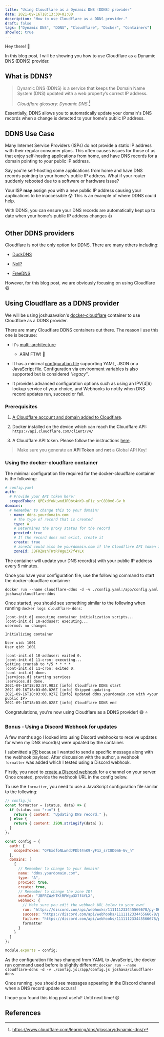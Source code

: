 ```yaml
---
title: "Using Cloudflare as a Dynamic DNS (DDNS) provider"
date: 2021-09-16T18:13:30+01:00
description: "How to use Cloudflare as a DDNS provider."
draft: false
tags: ["Dynamic DNS", "DDNS", "Cloudflare", "Docker", "Containers"]
showToc: true
---
```


Hey there! :wave:

In this blog post, I will be showing you how to use Cloudflare as a Dynamic DNS (DDNS) provider.

## What is DDNS?

> Dynamic DNS (DDNS) is a service that keeps the Domain Name System (DNS) updated with a web property’s correct IP address.
>
> <cite>Cloudflare glossary: Dynamic DNS [^1]</cite>

Essentially, DDNS allows you to automatically update your domain's DNS records when a change is detected to your home's public IP address.

## DDNS Use Case

Many Internet Service Providers (ISPs) do not provide a static IP address with their regular consumer plans. This often causes issues for those of us that enjoy self-hosting applications from home, and have DNS records for a domain pointing to your public IP address.

Say you're self-hosting some applications from home and have DNS records pointing to your home's public IP address. What if your router suddenly rebooted due to a software or hardware issue?

Your ISP **may** assign you with a new public IP address causing your applications to be inaccessible :cold_sweat: This is an example of where DDNS could help.

With DDNS, you can ensure your DNS records are automatically kept up to date when your home's public IP address changes :thumbsup:

## Other DDNS providers

Cloudflare is not the only option for DDNS. There are many others including:

* [DuckDNS](https://www.duckdns.org/)

* [NoIP](https://www.noip.com/)

* [FreeDNS](https://freedns.afraid.org/)

However, for this blog post, we are obviously focusing on using Cloudflare :smile:

## Using Cloudflare as a DDNS provider

We will be using joshuaavalon's [docker-cloudflare](https://github.com/joshuaavalon/docker-cloudflare) container to use Cloudflare as a DDNS provider.

There are many Cloudflare DDNS containers out there. The reason I use this one is because:

- It's [multi-architecture](https://github.com/joshuaavalon/docker-cloudflare/pkgs/container/cloudflare-ddns)

  - ARM FTW! 🥧

- It has a minimal [configuration file](https://github.com/joshuaavalon/docker-cloudflare#file) supporting YAML, JSON or a JavaScript file. Configuration via environment variables is also supported but is considered *"legacy"*.

- It provides advanced configuration options such as using an IPV(4|6) lookup service of your choice, and Webhooks to notify when DNS record updates run, succeed or fail.

### Prerequisites

1. [A Cloudflare account and domain added to Cloudflare](https://support.cloudflare.com/hc/en-us/articles/201720164-Creating-a-Cloudflare-account-and-adding-a-website).

2. Docker installed on the device which can reach the Cloudflare API: `https://api.cloudflare.com/client/v4/`

3. A Cloudflare API token. Please follow the instructions [here](https://github.com/joshuaavalon/docker-cloudflare#api-token).

  > Make sure you generate an **API Token** and **not** a Global API Key!

### Using the docker-cloudflare container

The minimal configuration file required for the docker-cloudflare container is the following:

```yaml
# config.yaml
auth:
  # Provide your API token here!
  scopedToken: QPExdfoNLwndJPDbt4nK9-yF1z_srC8D0m6-Gv_h
domains:
  # Remember to change this to your domain!
  - name: ddns.yourdomain.com
    # The type of record that is created
    type: A
    # Determines the proxy status for the record
    proxied: true
    # If the record does not exist, create it
    create: true
    # zoneId could also be yourdomain.com if the Cloudflare API token is granted #zone:read permissions
    zoneId: JBFRZWzhTKtRFWgu3X7f4YLX
```

The container will update your DNS record(s) with your public IP address every 5 minutes.

Once you have your configuration file, use the following command to start the docker-cloudflare container:

`docker run --name cloudflare-ddns -d -v ./config.yaml:/app/config.yaml joshava/cloudflare-ddns`

Once started, you should see something similar to the following when running `docker logs cloudflare-ddns`:

```
[cont-init.d] executing container initialization scripts...
[cont-init.d] 10-adduser: executing...
usermod: no changes

Initializing container

User uid: 1001
User gid: 1001

[cont-init.d] 10-adduser: exited 0.
[cont-init.d] 11-cron: executing...
Setting crontab to */5 * * * *
[cont-init.d] 11-cron: exited 0.
[cont-init.d] done.
[services.d] starting services
[services.d] done.
2021-09-16T18:02:57.903Z [info] Cloudflare DDNS start
2021-09-16T18:03:00.026Z [info] Skipped updating.
2021-09-16T18:03:00.027Z [info] Updated ddns.yourdomain.com with <your public IP>
2021-09-16T18:03:00.028Z [info] Cloudflare DDNS end
```

Congratulations, you're now using Cloudflare as a DDNS provider! :smile: :star:

### Bonus - Using a Discord Webhook for updates

A few months ago I looked into using Discord webhooks to receive updates for when my DNS record(s) were updated by the container.

I submitted a [PR](https://github.com/joshuaavalon/docker-cloudflare/pull/51) because I wanted to send a specific message along with the webhook payload. After discussion with the author, a webhook `formatter` was added which I tested using a Discord webhook.

Firstly, you need to [create a Discord webhook](https://support.discord.com/hc/en-us/articles/228383668-Intro-to-Webhooks) for a channel on your server. Once created, provide the webhook URL in the config below.

To use the `formatter`, you need to use a JavaScript configuration file similar to the following:

```javascript
// config.js
const formatter = (status, data) => {
  if (status === "run") {
    return { content: "Updating DNS record." };
  } else {
    return { content: JSON.stringify(data) };
  }
};

const config = {
  auth: {
    scopedToken: "QPExdfoNLwndJPDbt4nK9-yF1z_srC8D0m6-Gv_h"
  },
  domains: [
    {
      // Remember to change to your domain!
      name: "ddns.yourdomain.com",
      type: "A",
      proxied: true,
      create: true,
      // Remember to change the zone ID!
      zoneId: "JBFRZWzhTKtRFWgu3X7f4YLX",
      webhook: {
        // Make sure you edit the webhook URL below to your own!
        run: "https://discord.com/api/webhooks/111111233445566678/py-D6zAc4IolXBoA7gslLAJc0WKO3KPU1eOxSNzX6qlkCBsqIP8EGILj-ALraivIbs6n",
        success: "https://discord.com/api/webhooks/111111233445566678/py-D6zAc4IolXBoA7gslLAJc0WKO3KPU1eOxSNzX6qlkCBsqIP8EGILj-ALraivIbs6n",
        failure: "https://discord.com/api/webhooks/111111233445566678/py-D6zAc4IolXBoA7gslLAJc0WKO3KPU1eOxSNzX6qlkCBsqIP8EGILj-ALraivIbs6n",
        formatter
      }
    }
  ]
};

module.exports = config;
```

As the configuration file has changed from YAML to JavaScript, the docker run command used before is slightly different: `docker run --name cloudflare-ddns -d -v ./config.js:/app/config.js joshava/cloudflare-ddns`

Once running, you should see messages appearing in the Discord channel when a DNS record update occurs!

I hope you found this blog post useful! Until next time! :smile:

## References

[^1]: https://www.cloudflare.com/learning/dns/glossary/dynamic-dns/
